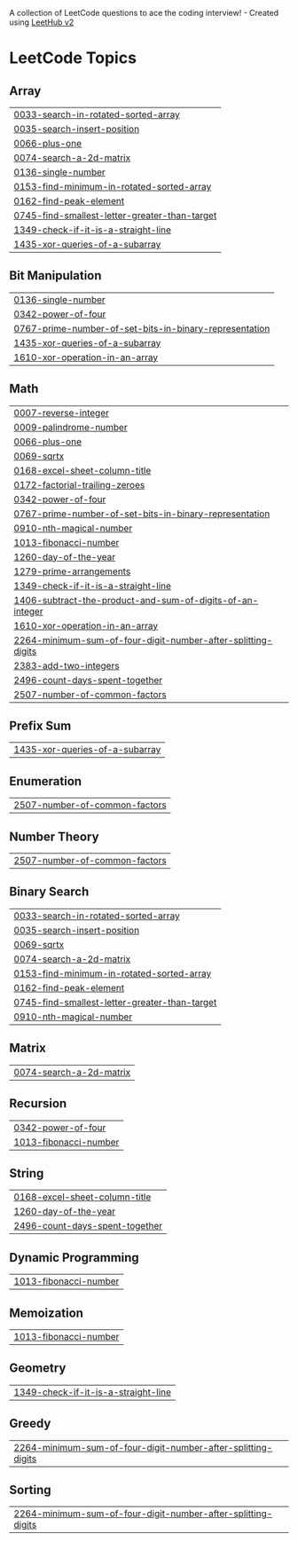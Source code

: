 A collection of LeetCode questions to ace the coding interview! - Created using [LeetHub v2](https://github.com/arunbhardwaj/LeetHub-2.0)
<!---LeetCode Topics Start-->
# LeetCode Topics
## Array
|  |
| ------- |
| [0033-search-in-rotated-sorted-array](https://github.com/Kalisvar/Coding-Quest/tree/master/0033-search-in-rotated-sorted-array) |
| [0035-search-insert-position](https://github.com/Kalisvar/Coding-Quest/tree/master/0035-search-insert-position) |
| [0066-plus-one](https://github.com/Kalisvar/Coding-Quest/tree/master/0066-plus-one) |
| [0074-search-a-2d-matrix](https://github.com/Kalisvar/Coding-Quest/tree/master/0074-search-a-2d-matrix) |
| [0136-single-number](https://github.com/Kalisvar/Coding-Quest/tree/master/0136-single-number) |
| [0153-find-minimum-in-rotated-sorted-array](https://github.com/Kalisvar/Coding-Quest/tree/master/0153-find-minimum-in-rotated-sorted-array) |
| [0162-find-peak-element](https://github.com/Kalisvar/Coding-Quest/tree/master/0162-find-peak-element) |
| [0745-find-smallest-letter-greater-than-target](https://github.com/Kalisvar/Coding-Quest/tree/master/0745-find-smallest-letter-greater-than-target) |
| [1349-check-if-it-is-a-straight-line](https://github.com/Kalisvar/Coding-Quest/tree/master/1349-check-if-it-is-a-straight-line) |
| [1435-xor-queries-of-a-subarray](https://github.com/Kalisvar/Coding-Quest/tree/master/1435-xor-queries-of-a-subarray) |
## Bit Manipulation
|  |
| ------- |
| [0136-single-number](https://github.com/Kalisvar/Coding-Quest/tree/master/0136-single-number) |
| [0342-power-of-four](https://github.com/Kalisvar/Coding-Quest/tree/master/0342-power-of-four) |
| [0767-prime-number-of-set-bits-in-binary-representation](https://github.com/Kalisvar/Coding-Quest/tree/master/0767-prime-number-of-set-bits-in-binary-representation) |
| [1435-xor-queries-of-a-subarray](https://github.com/Kalisvar/Coding-Quest/tree/master/1435-xor-queries-of-a-subarray) |
| [1610-xor-operation-in-an-array](https://github.com/Kalisvar/Coding-Quest/tree/master/1610-xor-operation-in-an-array) |
## Math
|  |
| ------- |
| [0007-reverse-integer](https://github.com/Kalisvar/Coding-Quest/tree/master/0007-reverse-integer) |
| [0009-palindrome-number](https://github.com/Kalisvar/Coding-Quest/tree/master/0009-palindrome-number) |
| [0066-plus-one](https://github.com/Kalisvar/Coding-Quest/tree/master/0066-plus-one) |
| [0069-sqrtx](https://github.com/Kalisvar/Coding-Quest/tree/master/0069-sqrtx) |
| [0168-excel-sheet-column-title](https://github.com/Kalisvar/Coding-Quest/tree/master/0168-excel-sheet-column-title) |
| [0172-factorial-trailing-zeroes](https://github.com/Kalisvar/Coding-Quest/tree/master/0172-factorial-trailing-zeroes) |
| [0342-power-of-four](https://github.com/Kalisvar/Coding-Quest/tree/master/0342-power-of-four) |
| [0767-prime-number-of-set-bits-in-binary-representation](https://github.com/Kalisvar/Coding-Quest/tree/master/0767-prime-number-of-set-bits-in-binary-representation) |
| [0910-nth-magical-number](https://github.com/Kalisvar/Coding-Quest/tree/master/0910-nth-magical-number) |
| [1013-fibonacci-number](https://github.com/Kalisvar/Coding-Quest/tree/master/1013-fibonacci-number) |
| [1260-day-of-the-year](https://github.com/Kalisvar/Coding-Quest/tree/master/1260-day-of-the-year) |
| [1279-prime-arrangements](https://github.com/Kalisvar/Coding-Quest/tree/master/1279-prime-arrangements) |
| [1349-check-if-it-is-a-straight-line](https://github.com/Kalisvar/Coding-Quest/tree/master/1349-check-if-it-is-a-straight-line) |
| [1406-subtract-the-product-and-sum-of-digits-of-an-integer](https://github.com/Kalisvar/Coding-Quest/tree/master/1406-subtract-the-product-and-sum-of-digits-of-an-integer) |
| [1610-xor-operation-in-an-array](https://github.com/Kalisvar/Coding-Quest/tree/master/1610-xor-operation-in-an-array) |
| [2264-minimum-sum-of-four-digit-number-after-splitting-digits](https://github.com/Kalisvar/Coding-Quest/tree/master/2264-minimum-sum-of-four-digit-number-after-splitting-digits) |
| [2383-add-two-integers](https://github.com/Kalisvar/Coding-Quest/tree/master/2383-add-two-integers) |
| [2496-count-days-spent-together](https://github.com/Kalisvar/Coding-Quest/tree/master/2496-count-days-spent-together) |
| [2507-number-of-common-factors](https://github.com/Kalisvar/Coding-Quest/tree/master/2507-number-of-common-factors) |
## Prefix Sum
|  |
| ------- |
| [1435-xor-queries-of-a-subarray](https://github.com/Kalisvar/Coding-Quest/tree/master/1435-xor-queries-of-a-subarray) |
## Enumeration
|  |
| ------- |
| [2507-number-of-common-factors](https://github.com/Kalisvar/Coding-Quest/tree/master/2507-number-of-common-factors) |
## Number Theory
|  |
| ------- |
| [2507-number-of-common-factors](https://github.com/Kalisvar/Coding-Quest/tree/master/2507-number-of-common-factors) |
## Binary Search
|  |
| ------- |
| [0033-search-in-rotated-sorted-array](https://github.com/Kalisvar/Coding-Quest/tree/master/0033-search-in-rotated-sorted-array) |
| [0035-search-insert-position](https://github.com/Kalisvar/Coding-Quest/tree/master/0035-search-insert-position) |
| [0069-sqrtx](https://github.com/Kalisvar/Coding-Quest/tree/master/0069-sqrtx) |
| [0074-search-a-2d-matrix](https://github.com/Kalisvar/Coding-Quest/tree/master/0074-search-a-2d-matrix) |
| [0153-find-minimum-in-rotated-sorted-array](https://github.com/Kalisvar/Coding-Quest/tree/master/0153-find-minimum-in-rotated-sorted-array) |
| [0162-find-peak-element](https://github.com/Kalisvar/Coding-Quest/tree/master/0162-find-peak-element) |
| [0745-find-smallest-letter-greater-than-target](https://github.com/Kalisvar/Coding-Quest/tree/master/0745-find-smallest-letter-greater-than-target) |
| [0910-nth-magical-number](https://github.com/Kalisvar/Coding-Quest/tree/master/0910-nth-magical-number) |
## Matrix
|  |
| ------- |
| [0074-search-a-2d-matrix](https://github.com/Kalisvar/Coding-Quest/tree/master/0074-search-a-2d-matrix) |
## Recursion
|  |
| ------- |
| [0342-power-of-four](https://github.com/Kalisvar/Coding-Quest/tree/master/0342-power-of-four) |
| [1013-fibonacci-number](https://github.com/Kalisvar/Coding-Quest/tree/master/1013-fibonacci-number) |
## String
|  |
| ------- |
| [0168-excel-sheet-column-title](https://github.com/Kalisvar/Coding-Quest/tree/master/0168-excel-sheet-column-title) |
| [1260-day-of-the-year](https://github.com/Kalisvar/Coding-Quest/tree/master/1260-day-of-the-year) |
| [2496-count-days-spent-together](https://github.com/Kalisvar/Coding-Quest/tree/master/2496-count-days-spent-together) |
## Dynamic Programming
|  |
| ------- |
| [1013-fibonacci-number](https://github.com/Kalisvar/Coding-Quest/tree/master/1013-fibonacci-number) |
## Memoization
|  |
| ------- |
| [1013-fibonacci-number](https://github.com/Kalisvar/Coding-Quest/tree/master/1013-fibonacci-number) |
## Geometry
|  |
| ------- |
| [1349-check-if-it-is-a-straight-line](https://github.com/Kalisvar/Coding-Quest/tree/master/1349-check-if-it-is-a-straight-line) |
## Greedy
|  |
| ------- |
| [2264-minimum-sum-of-four-digit-number-after-splitting-digits](https://github.com/Kalisvar/Coding-Quest/tree/master/2264-minimum-sum-of-four-digit-number-after-splitting-digits) |
## Sorting
|  |
| ------- |
| [2264-minimum-sum-of-four-digit-number-after-splitting-digits](https://github.com/Kalisvar/Coding-Quest/tree/master/2264-minimum-sum-of-four-digit-number-after-splitting-digits) |
<!---LeetCode Topics End-->